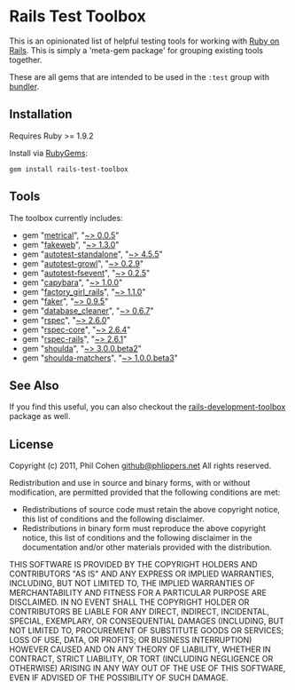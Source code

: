 # Rails Test Toolbox

This is an opinionated list of helpful testing tools for working with [Ruby on Rails](http://rubyonrails.org). This is simply a 'meta-gem package' for grouping existing tools together.

These are all gems that are intended to be used in the `:test` group with [bundler](http://gembundler.com).


## Installation

Requires Ruby >= 1.9.2

Install via [RubyGems](http://rubygems.org):

```
gem install rails-test-toolbox
```


## Tools

The toolbox currently includes:

* gem "[metrical](https://github.com/iain/metrical/)", "[~> 0.0.5](http://rubygems.org/gems/metrical)"
* gem "[fakeweb](http://github.com/chrisk/fakeweb)", "[~> 1.3.0](http://rubygems.org/gems/fakeweb)"
* gem "[autotest-standalone](http://github.com/grosser/autotest)", "[~> 4.5.5](http://rubygems.org/gems/autotest-standalone)"
* gem "[autotest-growl](http://www.bitcetera.com/products/autotest-growl)", "[~> 0.2.9](http://rubygems.org/gems/autotest-growl)"
* gem "[autotest-fsevent](http://www.bitcetera.com/en/products/autotest-fsevent)", "[~> 0.2.5](http://rubygems.org/gems/autotest-fsevent)"
* gem "[capybara](http://github.com/jnicklas/capybara)", "[~> 1.0.0](http://rubygems.org/gems/capybara)"
* gem "[factory_girl_rails](http://github.com/thoughtbot/factory_girl_rails)", "[~> 1.1.0](http://rubygems.org/gems/factory_girl_rails)"
* gem "[faker](http://faker.rubyforge.org/)", "[~> 0.9.5](http://rubygems.org/gems/faker)"
* gem "[database_cleaner](http://github.com/bmabey/database_cleaner)", "[~> 0.6.7](http://rubygems.org/gems/database_cleaner)"
* gem "[rspec](http://github.com/rspec)", "[~> 2.6.0](http://rubygems.org/gems/rspec)"
* gem "[rspec-core](http://github.com/rspec-core)", "[~> 2.6.4](http://rubygems.org/gems/rspec-core)"
* gem "[rspec-rails](http://github.com/rspec/rspec-rails)", "[~> 2.6.1](http://rubygems.org/gems/rspec-rails)"
* gem "[shoulda](http://thoughtbot.com/community/)", "[~> 3.0.0.beta2](http://rubygems.org/gems/shoulda)"
* gem "[shoulda-matchers](http://thoughtbot.com/community/)", "[~> 1.0.0.beta3](http://rubygems.org/gems/shoulda-matchers)"


## See Also

If you find this useful, you can also checkout the [rails-development-toolbox](https://github.com/phlipper/rails-development-toolbox) package as well.


## License

Copyright (c) 2011, Phil Cohen <github@phlippers.net>
All rights reserved.

Redistribution and use in source and binary forms, with or without modification, are permitted provided that the following conditions are met:

* Redistributions of source code must retain the above copyright notice, this list of conditions and the following disclaimer.
* Redistributions in binary form must reproduce the above copyright notice, this list of conditions and the following disclaimer in the documentation and/or other materials provided with the distribution.

THIS SOFTWARE IS PROVIDED BY THE COPYRIGHT HOLDERS AND CONTRIBUTORS "AS IS" AND ANY EXPRESS OR IMPLIED WARRANTIES, INCLUDING, BUT NOT LIMITED TO, THE IMPLIED WARRANTIES OF MERCHANTABILITY AND FITNESS FOR A PARTICULAR PURPOSE ARE DISCLAIMED. IN NO EVENT SHALL THE COPYRIGHT HOLDER OR CONTRIBUTORS BE LIABLE FOR ANY DIRECT, INDIRECT, INCIDENTAL, SPECIAL, EXEMPLARY, OR CONSEQUENTIAL DAMAGES (INCLUDING, BUT NOT LIMITED TO, PROCUREMENT OF SUBSTITUTE GOODS OR SERVICES; LOSS OF USE, DATA, OR PROFITS; OR BUSINESS INTERRUPTION) HOWEVER CAUSED AND ON ANY THEORY OF LIABILITY, WHETHER IN CONTRACT, STRICT LIABILITY, OR TORT (INCLUDING NEGLIGENCE OR OTHERWISE) ARISING IN ANY WAY OUT OF THE USE OF THIS SOFTWARE, EVEN IF ADVISED OF THE POSSIBILITY OF SUCH DAMAGE.